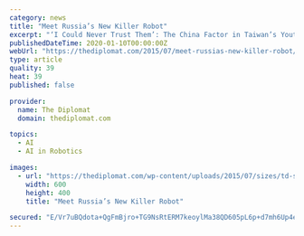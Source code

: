 ```yaml
---
category: news
title: "Meet Russia’s New Killer Robot"
excerpt: "‘I Could Never Trust Them’: The China Factor in Taiwan’s Youth Vote Today, the Russian military showcased its killer robot ... planning to introduce mind-controlled dual-use exoskeletons ..."
publishedDateTime: 2020-01-10T00:00:00Z
webUrl: "https://thediplomat.com/2015/07/meet-russias-new-killer-robot/"
type: article
quality: 39
heat: 39
published: false

provider:
  name: The Diplomat
  domain: thediplomat.com

topics:
  - AI
  - AI in Robotics

images:
  - url: "https://thediplomat.com/wp-content/uploads/2015/07/sizes/td-story-s-2/thediplomat_2015-07-20_15-05-18.jpg"
    width: 600
    height: 400
    title: "Meet Russia’s New Killer Robot"

secured: "E/Vr7uBQdota+QgFmBjro+TG9NsRtERM7keoylMa38QD605pL6p+d7mh6Up4eSyGZLIJ0V6UWOd19yZeE8Got1fwMWPjsK0baZDUV98K2eOBwhX6pYQrN4ARtcEPS7QXz6j7qzXmy4x4DWENfOqi/1ESwigTn+3kthOiAzivVRzmVSBhoxbGnZYEi49TTdZ2CRCOXF0S3uBf7aFZ7zmwkExSdf16MUqPdVI4rpkfiuxE+Jx8hhtoMxMMIMm92H5nu9OHr7wcl1RDF0EnBH+01Okqk2SwaFn5/6vlNwZUmr0s5vd7GfGDJVUWYC2FIOJo;XoxfgFhGvcXbbLuo4D5vqg=="
---
```


